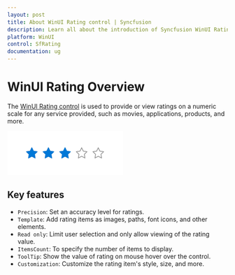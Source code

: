 ```yaml
---
layout: post
title: About WinUI Rating control | Syncfusion
description: Learn all about the introduction of Syncfusion WinUI Rating Control (SfRating) with essential features and more here.
platform: WinUI
control: SfRating
documentation: ug
---
```


# WinUI Rating Overview

The [WinUI Rating control](https://www.syncfusion.com/winui-controls/rating) is used to provide or view ratings on a numeric scale for any service provided, such as movies, applications, products, and more.

![Rating control overview in WinUI](Rating_images/winui_rating_overview.png)

## Key features

* `Precision`: Set an accuracy level for ratings. 
* `Template`: Add rating items as images, paths, font icons, and other elements.
* `Read only`: Limit user selection and only allow viewing of the rating value. 
* `ItemsCount`: To specify the number of items to display.
* `ToolTip`: Show the value of rating on mouse hover over the control. 
* `Customization`: Customize the rating item's style, size, and more. 


